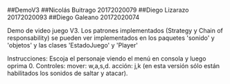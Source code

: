 ##DemoV3
##Nicolás Buitrago 20172020079
##Diego Lizarazo 20172020093
##Diego Galeano 20172020074

Demo de video juego V3. Los patrones implementados (Strategy y Chain of responsability) se pueden ver implementados en los paquetes 'sonido' y 'objetos' y las clases 'EstadoJuego' y 'Player'

Instrucciones: Escoja el personaje viendo el menú en consola y luego oprima 0. 
Controles: 
  mover: w,a,s,d.
  acción: j,k (en esta versión sólo están habilitados los sonidos de saltar y atacar).
